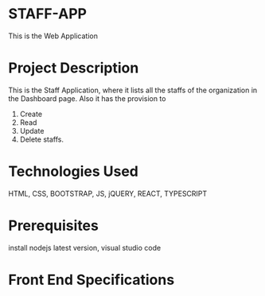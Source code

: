 # STAFF-APP
This is the Web Application

# Project Description
This is the Staff Application, where it lists all the staffs of the organization in the Dashboard page.
Also it has the provision to 
1. Create
2. Read
3. Update
4. Delete staffs.

# Technologies Used
HTML, CSS, BOOTSTRAP, JS, jQUERY, REACT, TYPESCRIPT

# Prerequisites
install nodejs latest version, visual studio code

# Front End Specifications
